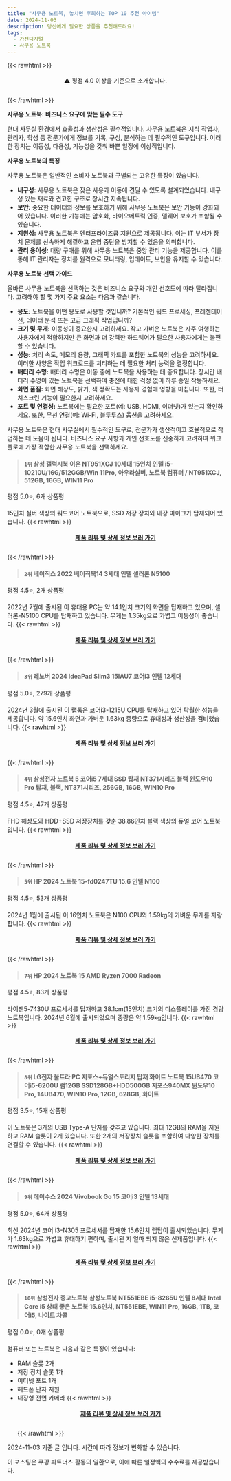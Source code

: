```yaml
---
title: "사무용 노트북, 놓치면 후회하는 TOP 10 추천 아이템"
date: 2024-11-03
description: 당신에게 필요한 상품을 추천해드려요!
tags:
  - 가전디지털
  - 사무용 노트북
---
```

{{< rawhtml >}}<div class="toc" style="text-align: center; height: 50px; line-height: 2;">  <p>⚠️ 평점 4.0 이상을 기준으로 소개합니다.<br></p></div> {{< /rawhtml >}}

**사무용 노트북: 비즈니스 요구에 맞는 필수 도구**

현대 사무실 환경에서 효율성과 생산성은 필수적입니다. 사무용 노트북은 지식 작업자, 관리자, 학생 등 전문가에게 정보를 기록, 구성, 분석하는 데 필수적인 도구입니다. 이러한 장치는 이동성, 다용성, 기능성을 갖춰 바쁜 일정에 이상적입니다.

**사무용 노트북의 특징**

사무용 노트북은 일반적인 소비자 노트북과 구별되는 고유한 특징이 있습니다.

* **내구성:** 사무용 노트북은 잦은 사용과 이동에 견딜 수 있도록 설계되었습니다. 내구성 있는 재료와 견고한 구조로 장시간 지속됩니다.
* **보안:** 중요한 데이터와 정보를 보호하기 위해 사무용 노트북은 보안 기능이 강화되어 있습니다. 이러한 기능에는 암호화, 바이오메트릭 인증, 맬웨어 보호가 포함될 수 있습니다.
* **지원성:** 사무용 노트북은 엔터프라이즈급 지원으로 제공됩니다. 이는 IT 부서가 장치 문제를 신속하게 해결하고 운영 중단을 방지할 수 있음을 의미합니다.
* **관리 용이성:** 대량 구매를 위해 사무용 노트북은 중앙 관리 기능을 제공합니다. 이를 통해 IT 관리자는 장치를 원격으로 모니터링, 업데이트, 보안을 유지할 수 있습니다.

**사무용 노트북 선택 가이드**

올바른 사무용 노트북을 선택하는 것은 비즈니스 요구와 개인 선호도에 따라 달라집니다. 고려해야 할 몇 가지 주요 요소는 다음과 같습니다.

* **용도:** 노트북을 어떤 용도로 사용할 것입니까? 기본적인 워드 프로세싱, 프레젠테이션, 데이터 분석 또는 고급 그래픽 작업입니까?
* **크기 및 무게:** 이동성이 중요한지 고려하세요. 작고 가벼운 노트북은 자주 여행하는 사용자에게 적합하지만 큰 화면과 더 강력한 하드웨어가 필요한 사용자에게는 불편할 수 있습니다.
* **성능:** 처리 속도, 메모리 용량, 그래픽 카드를 포함한 노트북의 성능을 고려하세요. 이러한 사양은 작업 워크로드를 처리하는 데 필요한 처리 능력을 결정합니다.
* **배터리 수명:** 배터리 수명은 이동 중에 노트북을 사용하는 데 중요합니다. 장시간 배터리 수명이 있는 노트북을 선택하여 충전에 대한 걱정 없이 하루 종일 작동하세요.
* **화면 품질:** 화면 해상도, 밝기, 색 정확도는 사용자 경험에 영향을 미칩니다. 또한, 터치스크린 기능이 필요한지 고려하세요.
* **포트 및 연결성:** 노트북에는 필요한 포트(예: USB, HDMI, 이더넷)가 있는지 확인하세요. 또한, 무선 연결(예: Wi-Fi, 블루투스) 옵션을 고려하세요.

사무용 노트북은 현대 사무실에서 필수적인 도구로, 전문가가 생산적이고 효율적으로 작업하는 데 도움이 됩니다. 비즈니스 요구 사항과 개인 선호도를 신중하게 고려하여 워크플로에 가장 적합한 사무용 노트북을 선택하세요.


>#### `1위` 삼성 갤럭시북 이온 NT951XCJ 10세대 15인치 인텔 i5-10210U/16G/512GGB/Win 11Pro, 아우라실버, 노트북 컴퓨터 / NT951XCJ, 512GB, 16GB, WIN11 Pro
평점 5.0⭐, 6개 상품평

15인치 실버 색상의 쿼드코어 노트북으로, SSD 저장 장치와 내장 마이크가 탑재되어 있습니다.
{{< rawhtml >}}<div class="toc" style="text-align: center; height: 50px; line-height: 2;"><p><b><a href="https://link.coupang.com/re/AFFSDP?lptag=AF5033054&pageKey=8266256788&itemId=23818823936&vendorItemId=88900300705&traceid=V0-153-89922d21575bc70a&clickBeacon=b9c738f0-99bb-11ef-b587-02a498bc119d%7E3&requestid=20241103171502620268969135&token=31850C%7CMIXED">제품 리뷰 및 상세 정보 보러 가기</a></b><br></p> </div>{{< /rawhtml >}}

>#### `2위` 베이직스 2022 베이직북14 3세대 인텔 셀러론 N5100
평점 4.5⭐, 2개 상품평

2022년 7월에 출시된 이 휴대용 PC는 약 14.1인치 크기의 화면을 탑재하고 있으며, 셀러론-N5100 CPU를 탑재하고 있습니다. 무게는 1.35kg으로 가볍고 이동성이 좋습니다.
{{< rawhtml >}}<div class="toc" style="text-align: center; height: 50px; line-height: 2;"><p><b><a href="https://link.coupang.com/re/AFFSDP?lptag=AF5033054&pageKey=6662026640&itemId=15294714959&vendorItemId=82515116791&traceid=V0-153-952b0483aa8a9787&requestid=20241103171502620268969135&token=31850C%7CMIXED">제품 리뷰 및 상세 정보 보러 가기</a></b><br></p> </div>{{< /rawhtml >}}

>#### `3위` 레노버 2024 IdeaPad Slim3 15IAU7 코어i3 인텔 12세대
평점 5.0⭐, 279개 상품평

2024년 3월에 출시된 이 랩톱은 코어i3-1215U CPU를 탑재하고 있어 탁월한 성능을 제공합니다. 약 15.6인치 화면과 가벼운 1.63kg 중량으로 휴대성과 생산성을 겸비했습니다.
{{< rawhtml >}}<div class="toc" style="text-align: center; height: 50px; line-height: 2;"><p><b><a href="https://link.coupang.com/re/AFFSDP?lptag=AF5033054&pageKey=7455572949&itemId=22394362802&vendorItemId=89438043460&traceid=V0-153-934429c197368da0&requestid=20241103171502620268969135&token=31850C%7CMIXED">제품 리뷰 및 상세 정보 보러 가기</a></b><br></p> </div>{{< /rawhtml >}}

>#### `4위` 삼성전자 노트북 5 코어i5 7세대 SSD 탑재 NT371시리즈 블랙 윈도우10 Pro 탑재, 블랙, NT371시리즈, 256GB, 16GB, WIN10 Pro
평점 4.5⭐, 47개 상품평

FHD 해상도와 HDD+SSD 저장장치를 갖춘 38.86인치 블랙 색상의 듀얼 코어 노트북입니다.
{{< rawhtml >}}<div class="toc" style="text-align: center; height: 50px; line-height: 2;"><p><b><a href="https://link.coupang.com/re/AFFSDP?lptag=AF5033054&pageKey=8391899294&itemId=24258480499&vendorItemId=90174785720&traceid=V0-153-625688eb1ef61f9a&clickBeacon=b9c76000-99bb-11ef-b172-d00b0882cfac%7E3&requestid=20241103171502620268969135&token=31850C%7CMIXED">제품 리뷰 및 상세 정보 보러 가기</a></b><br></p> </div>{{< /rawhtml >}}

>#### `5위` HP 2024 노트북 15-fd0247TU 15.6 인텔 N100
평점 4.5⭐, 53개 상품평

2024년 1월에 출시된 이 16인치 노트북은 N100 CPU와 1.59kg의 가벼운 무게를 자랑합니다.
{{< rawhtml >}}<div class="toc" style="text-align: center; height: 50px; line-height: 2;"><p><b><a href="https://link.coupang.com/re/AFFSDP?lptag=AF5033054&pageKey=7812159807&itemId=21193285017&vendorItemId=88254604343&traceid=V0-153-62751e053c934438&requestid=20241103171502620268969135&token=31850C%7CMIXED">제품 리뷰 및 상세 정보 보러 가기</a></b><br></p> </div>{{< /rawhtml >}}

>#### `7위` HP 2024 노트북 15 AMD Ryzen 7000 Radeon
평점 4.5⭐, 83개 상품평

라이젠5-7430U 프로세서를 탑재하고 38.1cm(15인치) 크기의 디스플레이를 가진 경량 노트북입니다. 2024년 6월에 출시되었으며 중량은 약 1.59kg입니다.
{{< rawhtml >}}<div class="toc" style="text-align: center; height: 50px; line-height: 2;"><p><b><a href="https://link.coupang.com/re/AFFSDP?lptag=AF5033054&pageKey=8143040016&itemId=23142555840&vendorItemId=90175431639&traceid=V0-153-88747a7c7174a2d6&requestid=20241103171502620268969135&token=31850C%7CMIXED">제품 리뷰 및 상세 정보 보러 가기</a></b><br></p> </div>{{< /rawhtml >}}

>#### `8위` LG전자 울트라 PC 지포스+듀얼스토리지 탑재 화이트 노트북 15UB470 코어i5-6200U 램12GB SSD128GB+HDD500GB 지포스940MX 윈도우10 Pro, 14UB470, WIN10 Pro, 12GB, 628GB, 화이트
평점 3.5⭐, 15개 상품평

이 노트북은 3개의 USB Type-A 단자를 갖추고 있습니다. 최대 12GB의 RAM을 지원하고 RAM 슬롯이 2개 있습니다. 또한 2개의 저장장치 슬롯을 포함하여 다양한 장치를 연결할 수 있습니다.
{{< rawhtml >}}<div class="toc" style="text-align: center; height: 50px; line-height: 2;"><p><b><a href="https://link.coupang.com/re/AFFSDP?lptag=AF5033054&pageKey=8145221384&itemId=23156552750&vendorItemId=90189360547&traceid=V0-153-e512daccb7c16461&clickBeacon=b9c76000-99bb-11ef-8986-bca8bb93f25b%7E3&requestid=20241103171502620268969135&token=31850C%7CMIXED">제품 리뷰 및 상세 정보 보러 가기</a></b><br></p> </div>{{< /rawhtml >}}

>#### `9위` 에이수스 2024 Vivobook Go 15 코어i3 인텔 13세대
평점 5.0⭐, 64개 상품평

최신 2024년 코어 i3-N305 프로세서를 탑재한 15.6인치 랩탑이 출시되었습니다. 무게가 1.63kg으로 가볍고 휴대하기 편하며, 출시된 지 얼마 되지 않은 신제품입니다.
{{< rawhtml >}}<div class="toc" style="text-align: center; height: 50px; line-height: 2;"><p><b><a href="https://link.coupang.com/re/AFFSDP?lptag=AF5033054&pageKey=7923552475&itemId=21775970313&vendorItemId=88824783499&traceid=V0-153-d9699edebf1abc7c&requestid=20241103171502620268969135&token=31850C%7CMIXED">제품 리뷰 및 상세 정보 보러 가기</a></b><br></p> </div>{{< /rawhtml >}}

>#### `10위` 삼성전자 중고노트북 삼성노트북 NT551EBE i5-8265U 인텔 8세대 Intel Core i5 상태 좋은 노트북 15.6인치, NT551EBE, WIN11 Pro, 16GB, 1TB, 코어i5, 나이트 차콜
평점 0.0⭐, 0개 상품평

컴퓨터 또는 노트북은 다음과 같은 특징이 있습니다:

* RAM 슬롯 2개
* 저장 장치 슬롯 1개
* 이더넷 포트 1개
* 헤드폰 단자 지원
* 내장형 전면 카메라
{{< rawhtml >}}<div class="toc" style="text-align: center; height: 50px; line-height: 2;"><p><b><a href="https://link.coupang.com/re/AFFSDP?lptag=AF5033054&pageKey=7187828431&itemId=18141572779&vendorItemId=85585623570&traceid=V0-153-951ddfadb8df3a70&clickBeacon=b9c76000-99bb-11ef-8470-223675cce05a%7E3&requestid=20241103171502620268969135&token=31850C%7CMIXED">제품 리뷰 및 상세 정보 보러 가기</a></b><br></p> </div>{{< /rawhtml >}}


2024-11-03 기준 글 입니다.
시간에 따라 정보가 변화할 수 있습니다.

이 포스팅은 쿠팡 파트너스 활동의 일환으로, 이에 따른 일정액의 수수료를 제공받습니다.